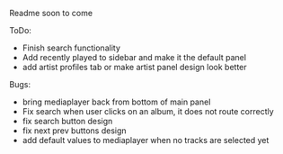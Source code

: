 Readme soon to come

ToDo:
- Finish search functionality
- Add recently played to sidebar and make it the default panel
- add artist profiles tab or make artist panel design look better


Bugs:
- bring mediaplayer back from bottom of main panel
- Fix search when user clicks on an album, it does not route correctly
- fix search button design
- fix next prev buttons design
- add default values to mediaplayer when no tracks are selected yet